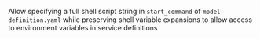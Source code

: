 Allow specifying a full shell script string in `start_command` of `model-definition.yaml` while preserving shell variable expansions to allow access to environment variables in service definitions
